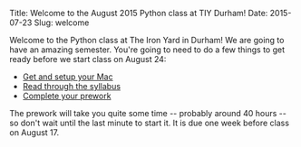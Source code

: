 Title: Welcome to the August 2015 Python class at TIY Durham!
Date: 2015-07-23
Slug: welcome

Welcome to the Python class at The Iron Yard in Durham! We are going to have an amazing semester. You're going to need to do a few things to get ready before we start class on August 24:

* [Get and setup your Mac]({filename}/pages/mac.md)
* [Read through the syllabus]({filename}/pages/syllabus.md)
* [Complete your prework]({filename}/pages/prework.md)

The prework will take you quite some time -- probably around 40 hours -- so don't wait until the last minute to start it. It is due one week before class on August 17.
